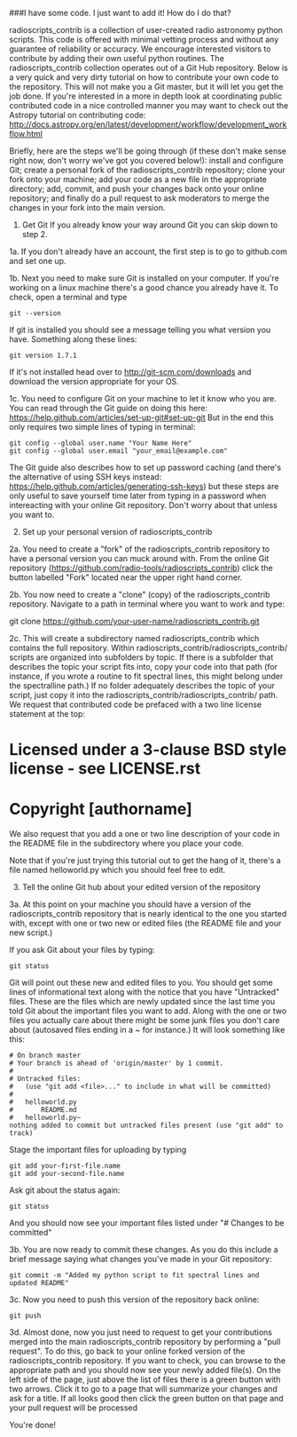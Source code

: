 ###I have some code. I just want to add it! How do I do that?

radioscripts_contrib is a collection of user-created radio astronomy python scripts. This code is offered with minimal vetting process and without any guarantee of reliability or accuracy. We encourage interested visitors to contribute by adding their own useful python routines. The radioscripts_contrib collection operates out of a Git Hub repository. Below is a very quick and very dirty tutorial on how to contribute your own code to the repository. This will not make you a Git master, but it will let you get the job done. If you're interested in a more in depth look at coordinating public contributed code in a nice controlled manner you may want to check out the Astropy tutorial on contributing code: http://docs.astropy.org/en/latest/development/workflow/development_workflow.html

Briefly, here are the steps we'll be going through (if these don't make sense right now, don't worry we've got you covered below!): install and configure Git; create a personal fork of the radioscripts_contrib repository; clone your fork onto your machine; add your code as a new file in the appropriate directory; add, commit, and push your changes back onto your online repository; and finally do a pull request to ask moderators to merge the changes in your fork into the main version.


1. Get Git
If you already know your way around Git you can skip down to step 2.

1a. If you don't already have an account, the first step is to go to github.com and set one up. 

1b. Next you need to make sure Git is installed on your computer. If you're working on a linux machine there's a good chance you already have it. To check, open a terminal and type

```
git --version
```

If git is installed you should see a message telling you what version you have. Something along these lines:

```
git version 1.7.1
```

 If it's not installed head over to http://git-scm.com/downloads and download the version appropriate for your OS.

1c. You need to configure Git on your machine to let it know who you are. You can read through the Git guide on doing this here: https://help.github.com/articles/set-up-git#set-up-git
But in the end this only requires two simple lines of 
typing in terminal:

```
git config --global user.name "Your Name Here"
git config --global user.email "your_email@example.com"
```

The Git guide also describes how to set up password caching (and there's the alternative of using SSH keys instead: https://help.github.com/articles/generating-ssh-keys) but these steps are only useful to save yourself time later from typing in a password when intereacting with your online Git repository. Don't worry about that unless you want to.


2. Set up your personal version of radioscripts_contrib

2a. You need to create a "fork" of the radioscripts_contrib repository to have a personal version you can muck around with. From the online Git repository (https://github.com/radio-tools/radioscripts_contrib) click the button labelled "Fork" located near the upper right hand corner.

2b. You now need to create a "clone" (copy) of the radioscripts_contrib repository. Navigate to a path in terminal where you want to work and type:

git clone https://github.com/your-user-name/radioscripts_contrib.git

2c. This will create a subdirectory named radioscripts_contrib which contains the full repository. Within radioscripts_contrib/radioscripts_contrib/ scripts are organized into subfolders by topic. If there is a subfolder that describes the topic your script fits into, copy your code into that path (for instance, if you wrote a routine to fit spectral lines, this might belong under the spectralline path.) If no folder adequately describes the topic of your script, just copy it into the radioscripts_contrib/radioscripts_contrib/ path. We request that contributed code be prefaced with a two line license statement at the top:

# Licensed under a 3-clause BSD style license - see LICENSE.rst
# Copyright [authorname]

We also request that you add a one or two line description of your code in the README file in the subdirectory where you place your code. 

Note that if you're just trying this tutorial out to get the hang of it, there's a file named helloworld.py which you should feel free to edit.


3. Tell the online Git hub about your edited version of the repository

3a. At this point on your machine you should have a version of the radioscripts_contrib repository that is nearly identical to the one you started with, except with one or two new or edited files (the README file and your new script.)

If you ask Git about your files by typing:

```
git status
```

Git will point out these new and edited files to you. You should get some lines of informational text along with the notice that you have "Untracked" files. These are the files which are newly updated since the last time you told Git about the important files you want to add. Along with the one or two files you actually care about there might be some junk files you don't care about (autosaved files ending in a ~ for instance.) It will look something like this:


```
# On branch master
# Your branch is ahead of 'origin/master' by 1 commit.
#
# Untracked files:
#   (use "git add <file>..." to include in what will be committed)
#
#	helloworld.py
#       README.md
#	helloworld.py~
nothing added to commit but untracked files present (use "git add" to track)
```

Stage the important files for uploading by typing

```
git add your-first-file.name
git add your-second-file.name
```

Ask git about the status again:

```
git status
```

And you should now see your important files listed under "# Changes to be committed"

3b. You are now ready to commit these changes. As you do this include a brief message saying what changes you've made in your Git repository:

```
git commit -m "Added my python script to fit spectral lines and updated README"
```

3c. Now you need to push this version of the repository back online:

```
git push
```

3d. Almost done, now you just need to request to get your contributions merged into the main radioscripts_contrib repository by performing a "pull request". To do this, go back to your online forked version of the radioscripts_contrib repository. If you want to check, you can browse to the appropriate path and you should now see your newly added file(s). On the left side of the page, just above the list of files there is a green button with two arrows. Click it to go to a page that will summarize your changes and ask for a title. If all looks good then click the green button on that page and your pull request will be processed


You're done!


